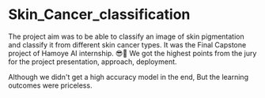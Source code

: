 # Skin_Cancer_classification
The project aim was to be able to classify an image of skin pigmentation and classify it from different skin cancer types.
It was the Final Capstone project of Hamoye AI internship.
😎🥇 We got the highest points from the jury for the project presentation, approach, deployment.

Although we didn't get a high accuracy model in the end, But the learning outcomes were priceless.
